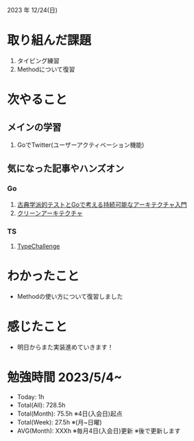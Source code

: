 2023 年 12/24(日)

# 取り組んだ課題
1. タイピング練習
3. Methodについて復習
 
# 次やること

## メインの学習

1. GoでTwitter(ユーザーアクティベーション機能)

## 気になった記事やハンズオン

### Go
1. [古典学派的テストとGoで考える持続可能なアーキテクチャ入門](https://zenn.dev/jy8752/books/73769005e6afa9/viewer/chapter1)
2. [クリーンアーキテクチャ](https://nuits.jp/entry/easiest-clean-architecture-2019-09)

### TS
1. [TypeChallenge](https://github.com/type-challenges/type-challenges/tree/main/questions/00004-easy-pick)

# わかったこと

* Methodの使い方について復習しました

# 感じたこと

* 明日からまた実装進めていきます！

# 勉強時間 2023/5/4~

* Today: 1h
* Total(All): 728.5h　
* Total(Month): 75.5h ※4日(入会日)起点
* Total(Week): 27.5h ※(月~日曜)
* AVG(Month): XXXh ※毎月4日(入会日)更新 ※後で更新します
